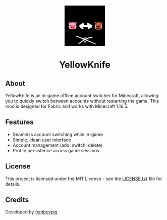 <p align="center">
  <img src="src/main/resources/assets/yellowknife/icon.png" alt="YellowKnife Logo" width="128" height="128">
</p>
<h1 align="center">YellowKnife</h1>

## About

YellowKnife is an in-game offline account switcher for Minecraft, allowing you to quickly switch between accounts without restarting the game. This mod is designed for Fabric and works with Minecraft 1.16.5.

## Features

- Seamless account switching while in-game
- Simple, clean user interface
- Account management (add, switch, delete)
- Profile persistence across game sessions

## License

This project is licensed under the MIT License - see the [LICENSE.txt](LICENSE.txt) file for details.

## Credits

Developed by [femboypig](https://github.com/femboypig)
